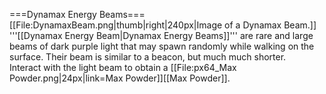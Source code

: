 ===Dynamax Energy Beams===
[[File:DynamaxBeam.png|thumb|right|240px|Image of a Dynamax Beam.]]
'''[[Dynamax Energy Beam|Dynamax Energy Beams]]''' are rare and large beams of dark purple light that may spawn randomly while walking on the surface. Their beam is similar to a beacon, but much much shorter.<br>
Interact with the light beam to obtain a [[File:px64_Max Powder.png|24px|link=Max Powder]][[Max Powder]].
